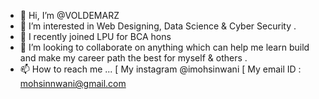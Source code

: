 - 👋 Hi, I’m @VOLDEMARZ
- 👀 I’m interested in Web Designing, Data Science & Cyber Security .
- 🌱 I recently joined LPU for BCA hons 
- 💞️ I’m looking to collaborate on anything which can help me learn build and make my career path the best for myself & others .
- 📫 How to reach me ... 
          [ My instagram @imohsinwani 
          [ My email ID : mohsinnwani@gmail.com
          

<!---
VOLDEMARX/VOLDEMARX is a ✨ special ✨ repository because its `README.md` (this file) appears on your GitHub profile.
You can click the Preview link to take a look at your changes.
--->
